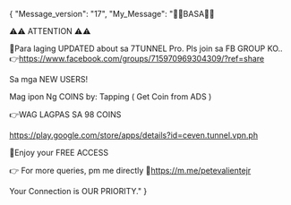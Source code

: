 {
    "Message_version": "17",
    "My_Message": "📌📌BASA📌📌

⚠️⚠️ ATTENTION ⚠️⚠️

📌Para laging UPDATED about sa 7TUNNEL Pro.
  Pls join sa FB GROUP KO..
👉https://www.facebook.com/groups/715970969304309/?ref=share

Sa mga NEW USERS!

Mag ipon Ng COINS by:
Tapping ( Get Coin from ADS ) 

👉WAG LAGPAS SA 98 COINS

https://play.google.com/store/apps/details?id=ceven.tunnel.vpn.ph

💯Enjoy your FREE ACCESS

👉 For more queries, pm me directly
🔗https://m.me/petevalientejr

Your Connection is OUR PRIORITY."
}
